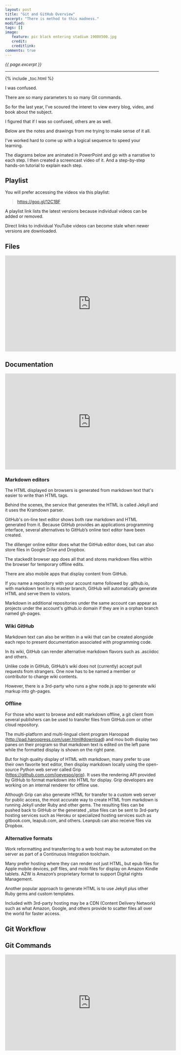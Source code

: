 ```yaml
---
layout: post
title: "Git and GitHub Overview"
excerpt: "There is method to this madness."
modified:
tags: []
image:
   feature: pic black entering stadium 1900X500.jpg
   credit: 
   creditlink: 
comments: true
---
```

<i>{{ page.excerpt }}</i>
<hr />

{% include _toc.html %}

I was confused.

There are so many parameters to so many Git commands.

So for the last year, I've scoured the interet to view every blog, video, and book about the subject.

I figured that if I was so confused, others are as well.

Below are the notes and drawings from me trying to make sense of it all.

I've worked hard to come up with a logical sequence to speed your learning.

The diagrams below are animated in PowerPoint and go with a narrative to each step.
I then created a screencast video of it.
And a step-by-step hands-on tutorial to explain each step.

## Playlist
You will prefer accessing the videos via this playlist:

> <a target="_blank" href="https://goo.gl/12C1BF">https://goo.gl/12C1BF</a>

A playlist link lists the latest versions because individual videos can be added or removed.

Direct links to individual YouTube videos can become stale when newer versions are downloaded.

## Files

<iframe width="560" height="315" src="https://www.youtube.com/embed/Onv9nhPIBp0" frameborder="0" allowfullscreen></iframe>


## Documentation

<iframe width="560" height="315" src="https://www.youtube.com/embed/ub2DFbn16zg" frameborder="0" allowfullscreen></iframe>

### Markdown editors
The HTML displayed on browsers is generated from markdown text that's easier to write than HTML tags. 

Behind the scenes, the service that generates the HTML is called Jekyll and it uses the Kramdown parser.

GitHub's on-line text editor shows both raw markdown and HTML generated from it. Because GitHub provides an applications programming interface, several alternatives to GitHub’s online text editor have been created.

The dillenger online editor does what the GitHub editor does, 
but can also store files in Google Drive and Dropbox.

The stackedit browser app does all that and stores markdown files within the browser for temporary offline edits.

There are also mobile apps that display content from GitHub.

If you name a repository with your account name followed by .github.io, 
with markdown text in its master branch, GitHub will automatically 
generate HTML and serve them to vistors.

Markdown in additional repositories under the same account
can appear as projects under the account's github.io domain 
if they are in a orphan branch named gh-pages.

### Wiki GitHub
Markdown text can also be written in a wiki that can be created alongside each repo to present documentation associated with programming code.

In its wiki, GitHub can render alternative markdown flavors such as .asciidoc and others.

Unlike code in GitHub, GitHub’s wiki does not (currently) accept pull requests from strangers. 
One now has to be named a member or contributor to change wiki contents.

However, there is a 3rd-party who runs a ghw node.js app to generate wiki markup into gh-pages.

### Offline
For those who want to browse and edit markdown offline, a git client from several publishers can be used to transfer files from GitHub.com or other cloud repository.

The multi-platform and multi-lingual client program Haroopad (http://pad.haroopress.com/user.html#download) and mou both display two panes on their program so that markdown text is edited on the left pane while the formatted display is shown on the right pane.

But for high quality display of HTML with markdown, many prefer to use their own favorite text editor, then display markdown locally using the open-source Python web server called 
Grip (https://github.com.com/joeyespo/grip). 
It uses the rendering API provided by GitHub to format markdown into HTML for display. Grip developers are working on an internal renderer for offline use. 

Although Grip can also generate HTML for transfer to a custom web server for public access,
the most accurate way to create HTML from markdown is running Jekyll under Ruby and other gems.
The resulting files can be pushed back to GitHub or the generated _sitse files can be sent to
3rd-party hosting services
such as Heroku or specialized hosting services such as 
gitbook.com, leapub.com, and others. Leanpub can also receive files via Dropbox. 

### Alternative formats
Work reformatting and transferring to a web host may be automated on the server as part of a Continuous Integration toolchain. 

Many prefer hosting where they can render not just HTML, but epub files for Apple mobile devices, pdf files, and mobi files for display on Amazon Kindle tablets. AZW is Amazon’s proprietary format to support Digital rights Management.

Another popular approach to generate HTML is to use Jekyll plus other Ruby gems and custom templates. 

Included with 3rd-party hosting may be a CDN (Content Delivery Network) such as what Amazon, Google, and others provide to scatter files all over the world for faster access.


## Git Workflow



## Git Commands

<iframe width="560" height="315" src="https://www.youtube.com/embed/aQru5c6GwFs" frameborder="0" allowfullscreen></iframe>

